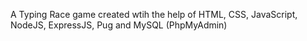 A Typing Race game created wtih the help of HTML, CSS, JavaScript, NodeJS, ExpressJS, Pug and MySQL (PhpMyAdmin)
